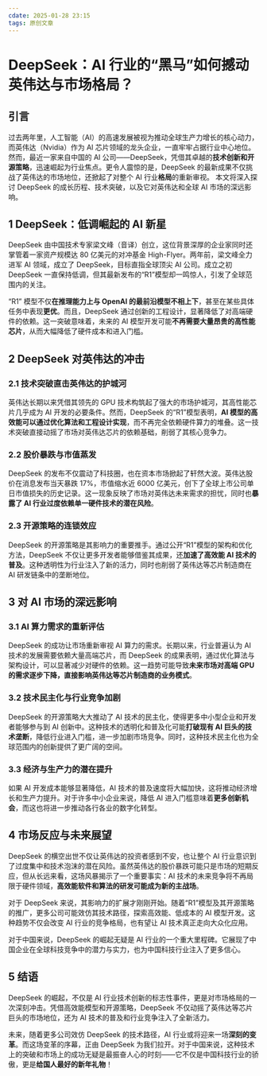 ```yaml
---
cdate: 2025-01-28 23:15
tags: 原创文章 
---
```


# DeepSeek：AI 行业的“黑马”如何撼动英伟达与市场格局？

## 引言

过去两年里，人工智能（AI）的高速发展被视为推动全球生产力增长的核心动力，而英伟达（Nvidia）作为 AI 芯片领域的龙头企业，一直牢牢占据行业中心地位。然而，最近一家来自中国的 AI 公司——DeepSeek，凭借其卓越的**技术创新和开源策略**，迅速崛起为行业焦点。更令人震惊的是，DeepSeek 的最新成果不仅挑战了英伟达的市场地位，还掀起了对整个 AI 行业**格局**的重新审视。  本文将深入探讨 DeepSeek 的成长历程、技术突破，以及它对英伟达和全球 AI 市场的深远影响。

## 1 DeepSeek：低调崛起的 AI 新星  

DeepSeek 由中国技术专家梁文峰（音译）创立，这位背景深厚的企业家同时还掌管着一家资产规模达 80 亿美元的对冲基金 High-Flyer。两年前，梁文峰全力进军 AI 领域，成立了 DeepSeek，目标直指全球顶尖 AI 公司。成立之初 DeepSeek 一直保持低调，但其最新发布的“R1”模型却一鸣惊人，引发了全球范围内的关注。  

“R1” 模型不仅**在推理能力上与 OpenAI 的最前沿模型不相上下**，甚至在某些具体任务中表现**更优**。而且，DeepSeek 通过创新的工程设计，显著降低了对高端硬件的依赖。这一突破意味着，未来的 AI 模型开发可能**不再需要大量昂贵的高性能芯片**，从而大幅降低了硬件成本和进入门槛。

## 2 DeepSeek 对英伟达的冲击  

### 2.1 技术突破直击英伟达的护城河  

英伟达长期以来凭借其领先的 GPU 技术构筑起了强大的市场护城河，其高性能芯片几乎成为 AI 开发的必要条件。然而，DeepSeek 的“R1”模型表明，**AI 模型的高效能可以通过优化算法和工程设计实现**，而不再完全依赖硬件算力的堆叠。这一技术突破直接动摇了市场对英伟达芯片的依赖基础，削弱了其核心竞争力。  

### 2.2 股价暴跌与市值蒸发  

DeepSeek 的发布不仅震动了科技圈，也在资本市场掀起了轩然大波。英伟达股价在消息发布当天暴跌 17%，市值缩水近 6000 亿美元，创下了全球上市公司单日市值损失的历史记录。这一现象反映了市场对英伟达未来需求的担忧，同时也**暴露了 AI 行业过度依赖单一硬件技术的潜在风险**。  

### 2.3 开源策略的连锁效应  

DeepSeek 的开源策略是其影响力的重要推手。通过公开“R1”模型的架构和优化方法，DeepSeek 不仅让更多开发者能够借鉴其成果，还**加速了高效能 AI 技术的普及**。这种透明性为行业注入了新的活力，同时也削弱了英伟达等芯片制造商在 AI 研发链条中的垄断地位。

## 3 对 AI 市场的深远影响  

### 3.1 AI 算力需求的重新评估  

DeepSeek 的成功让市场重新审视 AI 算力的需求。长期以来，行业普遍认为 AI 技术的发展需要依赖大量高端芯片，而 DeepSeek 的成果表明，通过优化算法与架构设计，可以显著减少对硬件的依赖。这一趋势可能导致**未来市场对高端 GPU 的需求逐步下降，直接影响英伟达等芯片制造商的业务模式**。  

### 3.2 技术民主化与行业竞争加剧  

DeepSeek 的开源策略大大推动了 AI 技术的民主化，使得更多中小型企业和开发者能够参与到 AI 创新中。这种技术的透明化和普及化可能**打破现有 AI 巨头的技术垄断**，降低行业进入门槛，进一步加剧市场竞争。同时，这种技术民主化也为全球范围内的创新提供了更广阔的空间。  

### 3.3 经济与生产力的潜在提升  

如果 AI 开发成本能够显著降低，AI 技术的普及速度将大幅加快，这将推动经济增长和生产力提升。对于许多中小企业来说，降低 AI 进入门槛意味着**更多创新机会**，而这也将进一步推动各行各业的数字化转型。  

## 4 市场反应与未来展望  

DeepSeek 的横空出世不仅让英伟达的投资者感到不安，也让整个 AI 行业意识到了过度集中和技术泡沫的潜在风险。虽然英伟达的股价暴跌可能只是市场的短期反应，但从长远来看，这场风暴揭示了一个重要事实：AI 技术的未来竞争将不再局限于硬件领域，**高效能软件和算法的研发可能成为新的主战场**。  

对于 DeepSeek 来说，其影响力的扩展才刚刚开始。随着“R1”模型及其开源策略的推广，更多公司可能效仿其技术路径，探索高效能、低成本的 AI 模型开发。这种趋势不仅会改变 AI 行业的竞争格局，也有望让 AI 技术真正走向大众化应用。  

对于中国来说，DeepSeek 的崛起无疑是 AI 行业的一个重大里程碑。它展现了中国企业在全球科技竞争中的潜力与实力，也为中国科技行业注入了更多信心。

## 5 结语  

DeepSeek 的崛起，不仅是 AI 行业技术创新的标志性事件，更是对市场格局的一次深刻冲击。凭借高效能模型和开源策略，DeepSeek 不仅动摇了英伟达等芯片巨头的市场地位，还为 AI 技术的普及和行业竞争注入了全新活力。  

未来，随着更多公司效仿 DeepSeek 的技术路径，AI 行业或将迎来一场**深刻的变革**。而这场变革的序幕，正由 DeepSeek 为我们拉开。对于中国来说，这种技术上的突破和市场上的成功无疑是最振奋人心的时刻——它不仅是中国科技行业的骄傲，更是**给国人最好的新年礼物**！